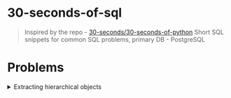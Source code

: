 # 30-seconds-of-sql
> Inspired by the repo - [30-seconds/30-seconds-of-python](https://github.com/30-seconds/30-seconds-of-python)
> Short SQL snippets for common SQL problems, primary DB - PostgreSQL

# Problems

<details> 
  <summary>Extracting hierarchical objects</summary>
  
  http://sqlfiddle.com/#!17/bd69d/68
  
  Table name - Hierarchy
  
  | id (pk) | parent_id (self FK) | name (text) | data (jsonb)  |
  |---------|---------------------|-------------|---------------|
  | 1       | NULL                | first       | '{"a":1}' |
  | 2       | 1                   | second      | '{"b":2}' |
  | 3       | 2                   | third       | '{"c":3}' |
  | 4       | 3                   | fourth      | '{"d":4}' |
  ```sql
  WITH RECURSIVE H(id, array_tree_id, level, merged_data, parent)
      AS
      (
        SELECT id, ARRAY[id], 0, data, parent_id
        FROM Hierarchy
        WHERE parent_id is null


        UNION ALL

        SELECT C.id, ARRAY_APPEND(D.array_tree_id, C.id), D.level + 1, D.merged_data || C.data, C.parent_id
        FROM Hierarchy AS C
        INNER JOIN H AS D ON (D.id = C.parent_id)

      )
  SELECT id AS id, array_tree_id as Tree, level as Level, merged_data AS Data, parent from H
  ```
</details>
